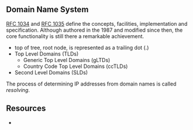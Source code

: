 ## Domain Name System

[RFC 1034](https://goo.gl/NA1LV1) and [RFC 1035](https://goo.gl/4AAupP) define
the concepts, facilities, implementation and specification. Although authored
in the 1987 and modified since then, the core functionality is still
there a remarkable achievement.



- top of tree, root node, is represented as a trailing dot (.)
- Top Level Domains (TLDs)
  - Generic Top Level Domains (gLTDs)
  - Country Code Top Level Domains (ccTLDs)
- Second Level Domains (SLDs)

The process of determining IP addresses from domain names is called *resolving*.

## Resources

- 